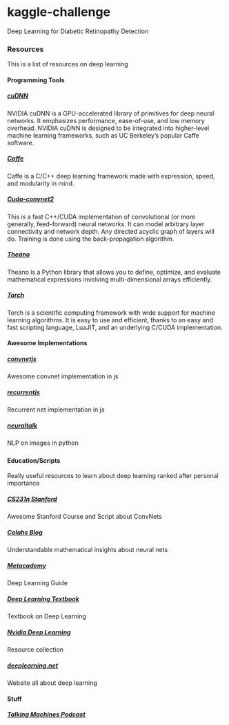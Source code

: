 # kaggle-challenge
Deep Learning for Diabetic Retinopathy Detection

### Resources
This is a list of resources on deep learning

#### Programming Tools

##### [cuDNN](https://developer.nvidia.com/cuDNN)
NVIDIA cuDNN is a GPU-accelerated library of primitives for deep neural networks. It emphasizes performance, ease-of-use, and low memory overhead. NVIDIA cuDNN is designed to be integrated into higher-level machine learning frameworks, such as UC Berkeley’s popular Caffe software. 

##### [Caffe](http://caffe.berkeleyvision.org/)
Caffe is a C/C++ deep learning framework made with expression, speed, and modularity in mind.

##### [Cuda-convnet2](https://code.google.com/p/cuda-convnet2/)
This is a fast C++/CUDA implementation of convolutional (or more generally, feed-forward) neural networks. It can model arbitrary layer connectivity and network depth. Any directed acyclic graph of layers will do. Training is done using the back-propagation algorithm.

##### [Theano](http://deeplearning.net/software/theano/)
Theano is a Python library that allows you to define, optimize, and evaluate mathematical expressions involving multi-dimensional arrays efficiently.

##### [Torch](http://torch.ch/) 
Torch is a scientific computing framework with wide support for machine learning algorithms. It is easy to use and efficient, thanks to an easy and fast scripting language, LuaJIT, and an underlying C/CUDA implementation.

#### Awesome Implementations

##### [convnetjs](http://cs.stanford.edu/people/karpathy/convnetjs/index.html) 
Awesome convnet implementation in js

##### [recurrentjs](http://cs.stanford.edu/people/karpathy/recurrentjs/)
Recurrent net implementation in js

##### [neuraltalk](https://github.com/karpathy/neuraltalk)
NLP on images in python

##### 

#### Education/Scripts
Really useful resources to learn about deep learning ranked after personal importance

##### [CS231n Stanford](http://cs231n.github.io/)
Awesome Stanford Course and Script about ConvNets

##### [Colahs Blog](http://colah.github.io/)
Understandable mathematical insights about neural nets

##### [Metacademy](http://www.metacademy.org/roadmaps/rgrosse/deep_learning)
Deep Learning Guide

##### [Deep Learning Textbook](http://www.iro.umontreal.ca/~bengioy/dlbook/)
Textbook on Deep Learning

##### [Nvidia Deep Learning](https://developer.nvidia.com/deep-learning)
Resource collection

##### [deeplearning.net](http://deeplearning.net/)
Website all about deep learning


#### Stuff

##### [Talking Machines Podcast](http://www.thetalkingmachines.com/)


